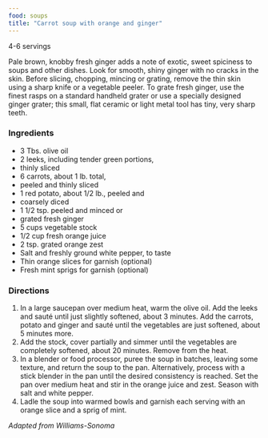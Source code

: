 ```yaml
---
food: soups
title: "Carrot soup with orange and ginger"
---
```


4-6 servings

Pale brown, knobby fresh ginger adds a note of exotic, sweet spiciness to soups and other dishes. Look for smooth, shiny ginger with no cracks in the skin. Before slicing, chopping, mincing or grating, remove the thin skin using a sharp knife or a vegetable peeler. To grate fresh ginger, use the finest rasps on a standard handheld grater or use a specially designed ginger grater; this small, flat ceramic or light metal tool has tiny, very sharp teeth.

### Ingredients

- 3 Tbs. olive oil
- 2 leeks, including tender green portions,
- thinly sliced
- 6 carrots, about 1 lb. total,
- peeled and thinly sliced
- 1 red potato, about 1/2 lb., peeled and
- coarsely diced
- 1 1/2 tsp. peeled and minced or
- grated fresh ginger
- 5 cups vegetable stock
- 1/2 cup fresh orange juice
- 2 tsp. grated orange zest
- Salt and freshly ground white pepper, to taste
- Thin orange slices for garnish (optional)
- Fresh mint sprigs for garnish (optional)

### Directions

1. In a large saucepan over medium heat, warm the olive oil. Add the leeks and sauté until just slightly softened, about 3 minutes. Add the carrots, potato and ginger and sauté until the vegetables are just softened, about 5 minutes more.
1. Add the stock, cover partially and simmer until the vegetables are completely softened, about 20 minutes. Remove from the heat.
1. In a blender or food processor, puree the soup in batches, leaving some texture, and return the soup to the pan. Alternatively, process with a stick blender in the pan until the desired consistency is reached. Set the pan over medium heat and stir in the orange juice and zest. Season with salt and white pepper.
1. Ladle the soup into warmed bowls and garnish each serving with an orange slice and a sprig of mint.

*Adapted from Williams-Sonoma*
